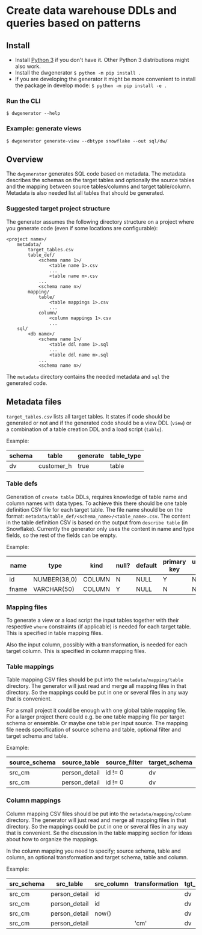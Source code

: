 # Create data warehouse DDLs and queries based on patterns

## Install

- Install [Python 3](https://www.python.org/downloads/) if you don't have it. Other Python 3 distributions might also work.
- Install the dwgenerator `$ python -m pip install .`
- If you are developing the generator it might be more convenient to install the package in develop mode: `$ python -m pip install -e .`

### Run the CLI

`$ dwgenerator --help`

### Example: generate views

`$ dwgenerator generate-view --dbtype snowflake --out sql/dw/`

## Overview

The `dwgenerator` generates SQL code based on metadata. The metadata describes the schemas on the target tables and optionally the source tables and the mapping between source tables/columns and target table/column. Metadata is also needed list all tables that should be generated.

### Suggested target project structure

The generator assumes the following directory structure on a project where you
generate code (even if some locations are configurable):

```
<project name>/
    metadata/
        target_tables.csv
        table_def/
            <schema name 1>/
                <table name 1>.csv
                ...
                <table name m>.csv
            ...
            <schema name n>/
        mapping/
            table/
                <table mappings 1>.csv
                ...
            column/
                <column mappings 1>.csv
                ...
    sql/
        <db name>/
            <schema name 1>/
                <table ddl name 1>.sql
                ...
                <table ddl name m>.sql
            ...
            <schema name n>/
```

The `metadata` directory contains the needed metadata and `sql` the generated code.

## Metadata files

`target_tables.csv` lists all target tables. It states if code should be generated or not and if the generated code should be a view DDL (`view`) or a combination of a table creation DDL and a load script (`table`).

Example:

| schema | table      | generate | table_type |
| ------ | -----      | -------- |----------- |
| dv     | customer_h | true     | table      |

### Table defs

Generation of `create table` DDLs, requires knowledge of table name and column names with data types. To achieve this there should be one table definition CSV file for each target table. The file name should be on the format: `metadata/table_def/<schema_name>/<table_name>.csv`. The content in the table definition CSV is based on the output from `describe table` (in Snowflake). Currently the generator only uses the content in name and type fields, so the rest of the fields can be empty.

Example:

| name     | type         | kind   | null? | default | primary key | unique key | check | expression | comment |
|----------|--------------|--------|-------|---------|-------------|------------|-------|------------|---------|
| id       | NUMBER(38,0) | COLUMN | N     | NULL    | Y           | N          | NULL  | NULL       | NULL    |
| fname    | VARCHAR(50)  | COLUMN | Y     | NULL    | N           | N          | NULL  | NULL       | NULL    |

### Mapping files

To generate a view or a load script the input tables together with their respective `where` constraints (if applicable) is needed for each target table. This is specified in table mapping files.

Also the input column, possibly with a transformation, is needed for each target column. This is specified in column mapping files.

### Table mappings

Table mapping CSV files should be put into the `metadata/mapping/table` directory. The generator will just read and merge all mapping files in that directory. So the mappings could be put in one or several files in any way that is convenient.

For a small project it could be enough with one global table mapping file. For a larger project there could e.g. be one table mapping file per target schema or ensemble. Or maybe one table per input source. The mapping file needs specification of source schema and table, optional filter and target schema and table.

Example:

| source_schema | source_table | source_filter | target_schema | target_table |
| ------------- | ------------ | ------------- | ------------- | ------------ |
| src_cm        | person_detail| id != 0       | dv            | customer_h   |
| src_cm        | person_detail| id != 0       | dv            | customer_s   |

### Column mappings

Column mapping CSV files should be put into the `metadata/mapping/column` directory. The generator will just read and merge all mapping files in that directory. So the mappings could be put in one or several files in any way that is convenient. Se the discussion in the table mapping section for ideas about how to organize the mappings.

In the column mapping you need to specify; source schema, table and column, an optional transformation and target schema, table and column.

Example:

| src_schema | src_table | src_column | transformation | tgt_schema | tgt_table | tgt_column |
| ---------- | --------- | ---------- | -------------- | ---------- | --------- | ---------- |
| src_cm | person_detail | id | | dv | customer_h | customer_key |
| src_cm | person_detail | id | | dv | customer_h | customer_id |
| src_cm | person_detail | now() | | dv | customer_h | load_dts |
| src_cm | person_detail | | 'cm' | dv | customer_h | rec_src |

